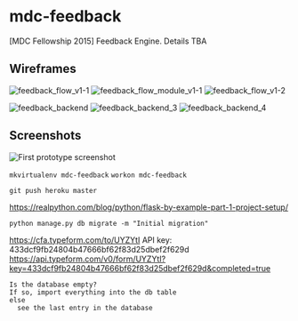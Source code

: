# mdc-feedback
[MDC Fellowship 2015] Feedback Engine. Details TBA

## Wireframes

![feedback_flow_v1-1](https://cloud.githubusercontent.com/assets/33945/8314560/11a67eca-199f-11e5-8625-38d84fb028f4.png)
![feedback_flow_module_v1-1](https://cloud.githubusercontent.com/assets/33945/8314562/1552bd5e-199f-11e5-81d8-9fe0d34ea8c6.png)
![feedback_flow_v1-2](https://cloud.githubusercontent.com/assets/33945/8314566/1b1f0d46-199f-11e5-86bc-4859df9ed84c.png)

![feedback_backend](https://cloud.githubusercontent.com/assets/33945/8315038/7e7d3964-19a2-11e5-9e70-ebf7afb7a7b0.png)
![feedback_backend_3](https://cloud.githubusercontent.com/assets/33945/8315040/7e82d702-19a2-11e5-9d11-08d7eb77fa51.png)
![feedback_backend_4](https://cloud.githubusercontent.com/assets/33945/8315039/7e7df9ee-19a2-11e5-8208-6671a3c8da96.png)

## Screenshots

![First prototype screenshot](https://www.evernote.com/shard/s29/sh/69bd40c1-b1fd-4d8a-97c0-09876ce3b50e/e09856405ea1a320/res/14a07f0c-e1d7-47f7-9830-a1760bcbcb0e/skitch.png?resizeSmall&width=832)

`mkvirtualenv mdc-feedback`
`workon mdc-feedback`

`git push heroku master`

https://realpython.com/blog/python/flask-by-example-part-1-project-setup/

`python manage.py db migrate -m "Initial migration"`

https://cfa.typeform.com/to/UYZYtI
API key: 433dcf9fb24804b47666bf62f83d25dbef2f629d
https://api.typeform.com/v0/form/UYZYtI?key=433dcf9fb24804b47666bf62f83d25dbef2f629d&completed=true

```
Is the database empty?
If so, import everything into the db table
else
  see the last entry in the database
```
